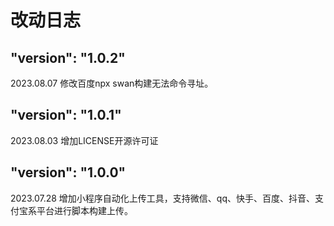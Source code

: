 # 改动日志

## "version": "1.0.2"

2023.08.07
修改百度npx swan构建无法命令寻址。

## "version": "1.0.1"

2023.08.03
增加LICENSE开源许可证

## "version": "1.0.0"

2023.07.28
增加小程序自动化上传工具，支持微信、qq、快手、百度、抖音、支付宝系平台进行脚本构建上传。
